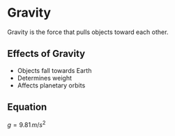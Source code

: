 # Gravity
Gravity is the force that pulls objects toward each other.

## Effects of Gravity
- Objects fall towards Earth
- Determines weight
- Affects planetary orbits

## Equation
$g = 9.81 \, m/s^2$

